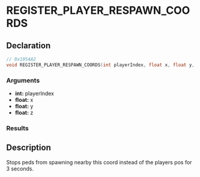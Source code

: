 # REGISTER_PLAYER_RESPAWN_COORDS

## Declaration
```cpp
// 0x1954A2
void REGISTER_PLAYER_RESPAWN_COORDS(int playerIndex, float x, float y, float z);
```

### Arguments
- **int:** playerIndex
- **float:** x
- **float:** y
- **float:** z

### Results

## Description
Stops peds from spawning nearby this coord instead of the players pos for 3 seconds.